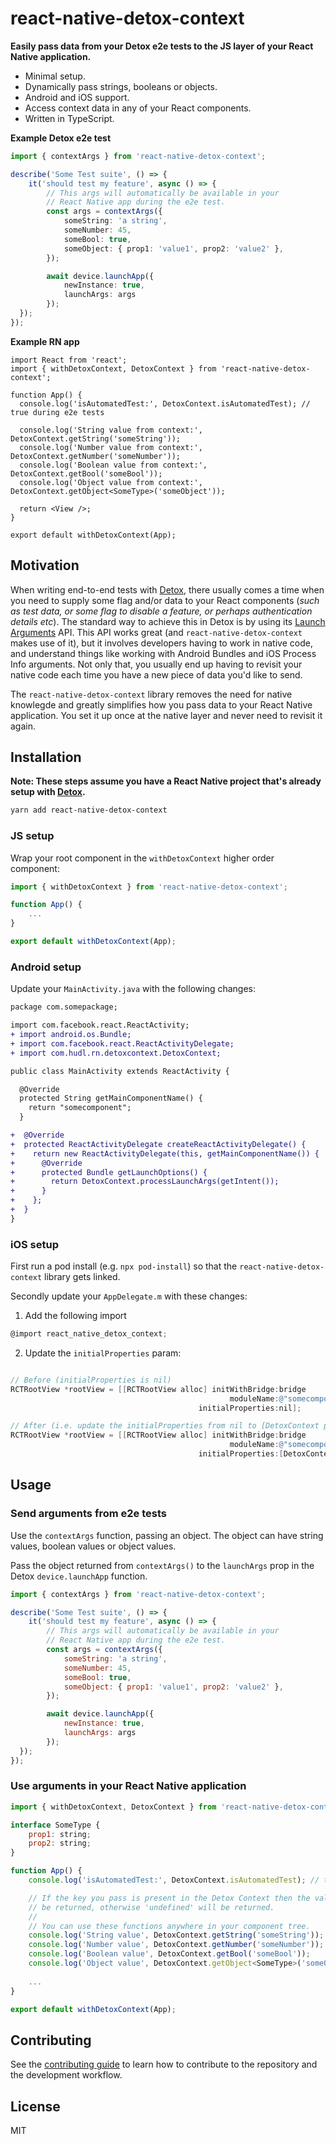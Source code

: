 # react-native-detox-context

**Easily pass data from your Detox e2e tests to the JS layer of your React Native application.**

* Minimal setup.
* Dynamically pass strings, booleans or objects.
* Android and iOS support.
* Access context data in any of your React components.
* Written in TypeScript.

**Example Detox e2e test**

```typescript
import { contextArgs } from 'react-native-detox-context';

describe('Some Test suite', () => {
    it('should test my feature', async () => {
        // This args will automatically be available in your 
        // React Native app during the e2e test.
        const args = contextArgs({
            someString: 'a string',
            someNumber: 45,
            someBool: true,
            someObject: { prop1: 'value1', prop2: 'value2' },
        });

        await device.launchApp({ 
            newInstance: true, 
            launchArgs: args 
        });
  });
});
```

**Example RN app**

```tsx
import React from 'react';
import { withDetoxContext, DetoxContext } from 'react-native-detox-context';

function App() {
  console.log('isAutomatedTest:', DetoxContext.isAutomatedTest); // true during e2e tests

  console.log('String value from context:', DetoxContext.getString('someString'));
  console.log('Number value from context:', DetoxContext.getNumber('someNumber'));
  console.log('Boolean value from context:', DetoxContext.getBool('someBool'));
  console.log('Object value from context:', DetoxContext.getObject<SomeType>('someObject'));

  return <View />;
}

export default withDetoxContext(App);
```

## Motivation

When writing end-to-end tests with [Detox](https://github.com/wix/Detox), there usually comes a time when you need to supply some flag and/or data to your React components (_such as test data, or some flag to disable a feature, or perhaps authentication details etc_). The standard way to achieve this in Detox is by using its [Launch Arguments](https://github.com/wix/Detox/blob/master/docs/APIRef.LaunchArgs.md) API. This API works great (and `react-native-detox-context` makes use of it), but it involves developers having to work in native code, and understand things like working with Android Bundles and iOS Process Info arguments. Not only that, you usually end up having to revisit your native code each time you have a new piece of data you'd like to send. 

The `react-native-detox-context` library removes the need for native knowlegde and greatly simplifies how you pass data to your React Native application. You set it up once at the native layer and never need to revisit it again.

## Installation

**Note: These steps assume you have a React Native project that's already setup with [Detox](https://github.com/wix/Detox/blob/master/docs/Introduction.GettingStarted.md).**

```sh
yarn add react-native-detox-context
```
### JS setup

Wrap your root component in the `withDetoxContext` higher order component:

```typescript
import { withDetoxContext } from 'react-native-detox-context';

function App() {
    ...
}

export default withDetoxContext(App);
```

### Android setup

Update your `MainActivity.java` with the following changes:

```diff
package com.somepackage;

import com.facebook.react.ReactActivity;
+ import android.os.Bundle;
+ import com.facebook.react.ReactActivityDelegate;
+ import com.hudl.rn.detoxcontext.DetoxContext;

public class MainActivity extends ReactActivity {

  @Override
  protected String getMainComponentName() {
    return "somecomponent";
  }

+  @Override
+  protected ReactActivityDelegate createReactActivityDelegate() {
+    return new ReactActivityDelegate(this, getMainComponentName()) {
+      @Override
+      protected Bundle getLaunchOptions() {
+        return DetoxContext.processLaunchArgs(getIntent());
+      }
+    };
+  }
}
```

### iOS setup

First run a pod install (e.g. `npx pod-install`) so that the `react-native-detox-context` library gets linked.

Secondly update your `AppDelegate.m` with these changes:

1. Add the following import

```objectivec
@import react_native_detox_context;
```

2. Update the `initialProperties` param:

```objectivec

// Before (initialProperties is nil)
RCTRootView *rootView = [[RCTRootView alloc] initWithBridge:bridge
                                                 moduleName:@"somecomponent"
                                          initialProperties:nil];

// After (i.e. update the initialProperties from nil to [DetoxContext processLaunchArgs])
RCTRootView *rootView = [[RCTRootView alloc] initWithBridge:bridge
                                                 moduleName:@"somecomponent"
                                          initialProperties:[DetoxContext processLaunchArgs]];
```

## Usage

### Send arguments from e2e tests

Use the `contextArgs` function, passing an object. The object can have string values, boolean values or object values.

Pass the object returned from `contextArgs()` to the `launchArgs` prop in the Detox `device.launchApp` function.

```javascript
import { contextArgs } from 'react-native-detox-context';

describe('Some Test suite', () => {
    it('should test my feature', async () => {
        // This args will automatically be available in your 
        // React Native app during the e2e test.
        const args = contextArgs({
            someString: 'a string',
            someNumber: 45,
            someBool: true,
            someObject: { prop1: 'value1', prop2: 'value2' },
        });

        await device.launchApp({ 
            newInstance: true, 
            launchArgs: args 
        });
  });
});
```

### Use arguments in your React Native application

```jsx
import { withDetoxContext, DetoxContext } from 'react-native-detox-context';

interface SomeType {
    prop1: string;
    prop2: string;
}

function App() {
    console.log('isAutomatedTest:', DetoxContext.isAutomatedTest); // true during e2e tests

    // If the key you pass is present in the Detox Context then the value will 
    // be returned, otherwise 'undefined' will be returned.
    //
    // You can use these functions anywhere in your component tree.
    console.log('String value', DetoxContext.getString('someString'));
    console.log('Number value', DetoxContext.getNumber('someNumber'));
    console.log('Boolean value', DetoxContext.getBool('someBool'));
    console.log('Object value', DetoxContext.getObject<SomeType>('someObject'));
    
    ...
}

export default withDetoxContext(App);
```

## Contributing

See the [contributing guide](CONTRIBUTING.md) to learn how to contribute to the repository and the development workflow.

## License

MIT
